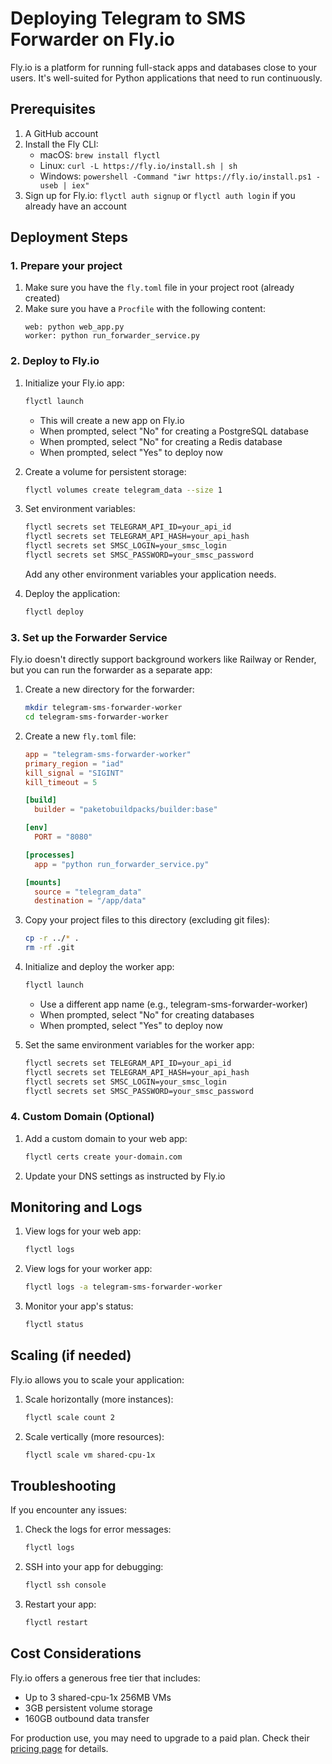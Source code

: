 # Deploying Telegram to SMS Forwarder on Fly.io

Fly.io is a platform for running full-stack apps and databases close to your users. It's well-suited for Python applications that need to run continuously.

## Prerequisites

1. A GitHub account
2. Install the Fly CLI:
   - macOS: `brew install flyctl`
   - Linux: `curl -L https://fly.io/install.sh | sh`
   - Windows: `powershell -Command "iwr https://fly.io/install.ps1 -useb | iex"`
3. Sign up for Fly.io: `flyctl auth signup` or `flyctl auth login` if you already have an account

## Deployment Steps

### 1. Prepare your project

1. Make sure you have the `fly.toml` file in your project root (already created)
2. Make sure you have a `Procfile` with the following content:
   ```
   web: python web_app.py
   worker: python run_forwarder_service.py
   ```

### 2. Deploy to Fly.io

1. Initialize your Fly.io app:
   ```bash
   flyctl launch
   ```
   - This will create a new app on Fly.io
   - When prompted, select "No" for creating a PostgreSQL database
   - When prompted, select "No" for creating a Redis database
   - When prompted, select "Yes" to deploy now

2. Create a volume for persistent storage:
   ```bash
   flyctl volumes create telegram_data --size 1
   ```

3. Set environment variables:
   ```bash
   flyctl secrets set TELEGRAM_API_ID=your_api_id
   flyctl secrets set TELEGRAM_API_HASH=your_api_hash
   flyctl secrets set SMSC_LOGIN=your_smsc_login
   flyctl secrets set SMSC_PASSWORD=your_smsc_password
   ```
   Add any other environment variables your application needs.

4. Deploy the application:
   ```bash
   flyctl deploy
   ```

### 3. Set up the Forwarder Service

Fly.io doesn't directly support background workers like Railway or Render, but you can run the forwarder as a separate app:

1. Create a new directory for the forwarder:
   ```bash
   mkdir telegram-sms-forwarder-worker
   cd telegram-sms-forwarder-worker
   ```

2. Create a new `fly.toml` file:
   ```toml
   app = "telegram-sms-forwarder-worker"
   primary_region = "iad"
   kill_signal = "SIGINT"
   kill_timeout = 5

   [build]
     builder = "paketobuildpacks/builder:base"

   [env]
     PORT = "8080"

   [processes]
     app = "python run_forwarder_service.py"

   [mounts]
     source = "telegram_data"
     destination = "/app/data"
   ```

3. Copy your project files to this directory (excluding git files):
   ```bash
   cp -r ../* .
   rm -rf .git
   ```

4. Initialize and deploy the worker app:
   ```bash
   flyctl launch
   ```
   - Use a different app name (e.g., telegram-sms-forwarder-worker)
   - When prompted, select "No" for creating databases
   - When prompted, select "Yes" to deploy now

5. Set the same environment variables for the worker app:
   ```bash
   flyctl secrets set TELEGRAM_API_ID=your_api_id
   flyctl secrets set TELEGRAM_API_HASH=your_api_hash
   flyctl secrets set SMSC_LOGIN=your_smsc_login
   flyctl secrets set SMSC_PASSWORD=your_smsc_password
   ```

### 4. Custom Domain (Optional)

1. Add a custom domain to your web app:
   ```bash
   flyctl certs create your-domain.com
   ```

2. Update your DNS settings as instructed by Fly.io

## Monitoring and Logs

1. View logs for your web app:
   ```bash
   flyctl logs
   ```

2. View logs for your worker app:
   ```bash
   flyctl logs -a telegram-sms-forwarder-worker
   ```

3. Monitor your app's status:
   ```bash
   flyctl status
   ```

## Scaling (if needed)

Fly.io allows you to scale your application:

1. Scale horizontally (more instances):
   ```bash
   flyctl scale count 2
   ```

2. Scale vertically (more resources):
   ```bash
   flyctl scale vm shared-cpu-1x
   ```

## Troubleshooting

If you encounter any issues:

1. Check the logs for error messages:
   ```bash
   flyctl logs
   ```

2. SSH into your app for debugging:
   ```bash
   flyctl ssh console
   ```

3. Restart your app:
   ```bash
   flyctl restart
   ```

## Cost Considerations

Fly.io offers a generous free tier that includes:
- Up to 3 shared-cpu-1x 256MB VMs
- 3GB persistent volume storage
- 160GB outbound data transfer

For production use, you may need to upgrade to a paid plan. Check their [pricing page](https://fly.io/docs/about/pricing/) for details. 